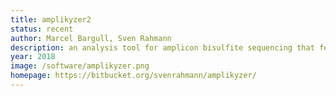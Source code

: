 ```yaml
---
title: amplikyzer2
status: recent
author: Marcel Bargull, Sven Rahmann
description: an analysis tool for amplicon bisulfite sequencing that features automatic allele sorting; can also analyze NOMe-seq data 
year: 2018
image: /software/amplikyzer.png
homepage: https://bitbucket.org/svenrahmann/amplikyzer/
---
```

